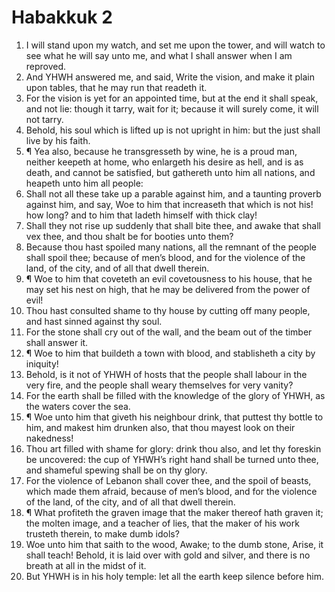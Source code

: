﻿# Habakkuk 2
1. I will stand upon my watch, and set me upon the tower, and will watch to see what he will say unto me, and what I shall answer when I am reproved. 
2. And YHWH answered me, and said, Write the vision, and make it plain upon tables, that he may run that readeth it. 
3. For the vision is yet for an appointed time, but at the end it shall speak, and not lie: though it tarry, wait for it; because it will surely come, it will not tarry. 
4. Behold, his soul which is lifted up is not upright in him: but the just shall live by his faith. 
5. ¶ Yea also, because he transgresseth by wine, he is a proud man, neither keepeth at home, who enlargeth his desire as hell, and is as death, and cannot be satisfied, but gathereth unto him all nations, and heapeth unto him all people: 
6. Shall not all these take up a parable against him, and a taunting proverb against him, and say, Woe to him that increaseth that which is not his! how long? and to him that ladeth himself with thick clay! 
7. Shall they not rise up suddenly that shall bite thee, and awake that shall vex thee, and thou shalt be for booties unto them? 
8. Because thou hast spoiled many nations, all the remnant of the people shall spoil thee; because of men’s blood, and for the violence of the land, of the city, and of all that dwell therein. 
9. ¶ Woe to him that coveteth an evil covetousness to his house, that he may set his nest on high, that he may be delivered from the power of evil! 
10. Thou hast consulted shame to thy house by cutting off many people, and hast sinned against thy soul. 
11. For the stone shall cry out of the wall, and the beam out of the timber shall answer it. 
12. ¶ Woe to him that buildeth a town with blood, and stablisheth a city by iniquity! 
13. Behold, is it not of YHWH of hosts that the people shall labour in the very fire, and the people shall weary themselves for very vanity? 
14. For the earth shall be filled with the knowledge of the glory of YHWH, as the waters cover the sea. 
15. ¶ Woe unto him that giveth his neighbour drink, that puttest thy bottle to him, and makest him drunken also, that thou mayest look on their nakedness! 
16. Thou art filled with shame for glory: drink thou also, and let thy foreskin be uncovered: the cup of YHWH’s right hand shall be turned unto thee, and shameful spewing shall be on thy glory. 
17. For the violence of Lebanon shall cover thee, and the spoil of beasts, which made them afraid, because of men’s blood, and for the violence of the land, of the city, and of all that dwell therein. 
18. ¶ What profiteth the graven image that the maker thereof hath graven it; the molten image, and a teacher of lies, that the maker of his work trusteth therein, to make dumb idols? 
19. Woe unto him that saith to the wood, Awake; to the dumb stone, Arise, it shall teach! Behold, it is laid over with gold and silver, and there is no breath at all in the midst of it. 
20. But YHWH is in his holy temple: let all the earth keep silence before him. 
